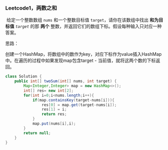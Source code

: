 ### Leetcode1，两数之和

​		给定一个整数数组 `nums` 和一个整数目标值 `target`，请你在该数组中找出 **和为目标值** *`target`* 的那 **两个** 整数，并返回它们的数组下标。假设每种输入只对应一种答案。



思路：

​		创建一个HashMap，将数组中的数作为key，对应下标作为value插入HashMap中。在遍历的过程中如果发现map包含target - 当前值，就将这两个数的下标返回。

```java
class Solution {
    public int[] twoSum(int[] nums, int target) {
        Map<Integer,Integer> map = new HashMap<>();
        int[] res= new int[2];
        for(int i=0;i<nums.length;i++){
            if(map.containsKey(target-nums[i])){
                res[0] = map.get(target-nums[i]);
                res[1] = i;
                return res;
            }
            map.put(nums[i],i);
        } 
        return null;
    }
}
```

